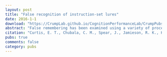```yaml
---
layout: post
title: "False recognition of instruction-set lures"
date: 2016-1-1
download: "https://CrumpLab.github.io/CognitionPerformanceLab/CrumpPubs/Curtis et al. - 2016.pdf"
abstract: "False remembering has been examined using a variety of procedures, including the Deese-Roediger- McDermott procedure, the false fame procedure and the two-list recognition procedure. We present six experiments in a different empirical framework examining false recognition of words included in the experimental instructions (instruction-set lures). The data show that participants’ false alarm rate to instruction-set lures was twice their false alarm rate to standard lures. That result was statistically robust even when (1) the relative strength of targets to instruction-set lures was increased, (2) participants were warned about the instruction-set lures, (3) the instruction-set lures were camouflaged in the study instructions and (4) the instruction-set lures were presented verbally at study but visually at test. False recognition of instruction-set lures was only mitigated when participants were distracted between encountering the instruction-set lures and studying the training list. The results confirm the ease with which recognition succumbs to familiarity and demonstrate the robustness of false recognition."
citation: "Curtis, E. T., Chubala, C. M., Spear, J., Jamieson, R. K., Hockley, W. E., & Crump, M. J. C. (2016). False recognition of instruction-set lures. Memory, 24, 32-43."
pubs: true
comments: false
category: pubs
---
```

